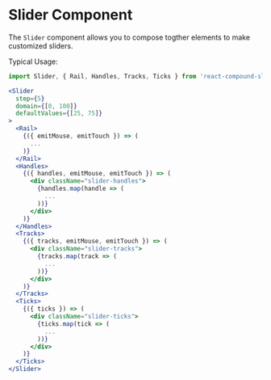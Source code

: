 # Slider Component

The `Slider` component allows you to compose togther elements to make customized sliders.

Typical Usage:
```jsx
import Slider, { Rail, Handles, Tracks, Ticks } from 'react-compound-slider'

<Slider
  step={5}
  domain={[0, 100]}
  defaultValues={[25, 75]}
>
  <Rail>
    {({ emitMouse, emitTouch }) => (
      ...
    )}
  </Rail>
  <Handles>
    {({ handles, emitMouse, emitTouch }) => (
      <div className="slider-handles">
        {handles.map(handle => (
          ...
        ))}
      </div>
    )}
  </Handles>
  <Tracks>
    {({ tracks, emitMouse, emitTouch }) => (
      <div className="slider-tracks">
        {tracks.map(track => (
          ...
        ))}
      </div>
    )}
  </Tracks>
  <Ticks>
    {({ ticks }) => (
      <div className="slider-ticks">
        {ticks.map(tick => (
          ...
        ))}
      </div>
    )}
  </Ticks>
</Slider>
```
